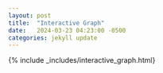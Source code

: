 ```yaml
---
layout: post
title:  "Interactive Graph"
date:   2024-03-23 04:23:00 -0500
categories: jekyll update
---
```

{% include _includes/interactive_graph.html}